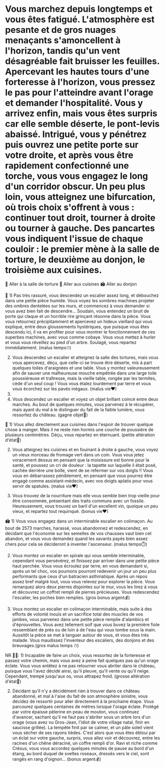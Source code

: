 # Vous marchez depuis longtemps et vous êtes fatigué. L'atmosphère est pesante et de gros nuages menaçants s'amoncellent à l'horizon, tandis qu'un vent désagréable fait bruisser les feuilles. Apercevant les hautes tours d'une forteresse à l'horizon, vous pressez le pas pour l'atteindre avant l'orage et demander l'hospitalité. Vous y arrivez enfin, mais vous êtes surpris car elle semble déserte, le pont-levis abaissé. Intrigué, vous y pénétrez puis ouvrez une petite porte sur votre droite, et après vous être rapidement confectionné une torche, vous vous engagez le long d'un corridor obscur. Un peu plus loin, vous atteignez une bifurcation, où trois choix s'offrent à vous : continuer tout droit, tourner à droite ou tourner à gauche. Des pancartes vous indiquent l'issue de chaque couloir : le premier mène à la salle de torture, le deuxième au donjon, le troisième aux cuisines.

🔦 Aller à la salle de torture
🧀 Aller aux cuisines
🏟 Aller au donjon

🔦 1) Pas très rassuré, vous descendez un escalier assez long, et débouchez dans une petite pièce humide. Vous voyez les sombres machines projeter des ombres dentelées sur les murs, et commencez à vous demander si vous avez bien fait de descendre... Soudain, vous entendez un bruit de porte qui claque et un horrible rire grinçant résonne dans la pièce. Vous vous retournez précipitamment et apercevez un hideux vieillard qui vous explique, entre deux gloussements hystériques, que puisque vous êtes descendu ici, il va en profiter pour vous montrer le fonctionnement de ces superbes machines, avec vous comme cobaye. Vous vous mettez à hurler et vous vous réveillez au pied d'un arbre. Soulagé, vous repartez immédiatement. (malus temps⏱)

2) Vous descendez un escalier et atteignez la salle des tortures, mais vous vous apercevez, déçu, que celle-ci se trouve être déserte, mis à part quelques toiles d'araignées et une table. Vous y montez valeureusement afin de sauver une malheureuse mouche empêtrée dans une large toile poussiéreuse et traîtresse, mais la vieille table, rongée par les termites, cède d'un seul coup ! Vous vous étalez lourdement par terre et vous vous écorchez sur les pavés inégaux. (malus vie❤)
3) 
4) Vous descendez un escalier et voyez un objet brillant coincé entre deux marches. Au bout de quelques minutes, vous parvenez à le récupérer, mais ayant du mal à le distinguer du fait de la faible lumière, vous ressortez du château. (gagne objet🛒)


🧀 1) Vous allez directement aux cuisines dans l'espoir de trouver quelque chose à manger. Mais il ne reste rien hormis une couche de poussière de plusieurs centimètres. Déçu, vous repartez en éternuant. (petite altération d'état🤧)

2) Vous atteignez les cuisines et en fouinant à droite à gauche, vous voyez un vieux morceau de fromage vert dans un coin. Vous vous jetez voracement dessus en pensant que la moisissure est bonne pour la santé, et poussez un cri de douleur : la tapette sur laquelle il était posé, cachée derrière une boîte, vient de se refermer sur vos doigts !! Vous vous en débarrassez péniblement, en pensant que vous pourrez être engagé comme assistant-médecin, avec vos doigts aplatis pour vous servir de spatules. (malus vie❤)

4) Vous trouvez de la nourriture mais elle vous semble bien trop vieille pour être consommée, présentant des traits communs avec un fossile. Heureusement, vous trouvez un baril d'un excellent vin, quoique un peu vieux, et repartez tout requinqué. (bonus vie❤)


🏟 1) Vous vous engagez dans un interminable escalier en colimaçon. Au bout de 2573 marches, harassé, vous abandonnez et redescendez, en décidant que l'économie sur les semelles de vos chausses vaut bien cet abandon, et vous vous demandez quand les savants payés bien assez chers pour cela se décideront à inventer l'ascenseur. (malus temps⏱)

2) Vous montez un escalier en spirale qui vous semble interminable, cependant vous persévérez, et finissez par arriver dans une petite pièce haut perchée. Vous vous écroulez par terre, en vous demandant si, après un tel choc, vos poumons pourront redevenir un jour un peu plus performants que ceux d'un batracien asthmatique. Après un repos assez bref malgré tout, vous vous relevez pour explorer la pièce. Vous remarquez alors deux pierres disjointes sur le mur, vous les tirez à vous et découvrez un coffret rempli de pierres précieuses. Vous redescendez l'escalier, les poches bien remplies. (gros bonus argent💰)

4) Vous montez un escalier en colimaçon interminable, mais suite à des efforts de volonté inouïs et un sacrifice total des muscles de vos jambes, vous parvenez dans une petite pièce remplie d'alambics et d'éprouvettes. Vous avez tellement soif que vous buvez la première fiole ressemblant de près ou de loin à de l'eau qui vous tombe sous la main. Aussitôt la pièce se met à tanguer autour de vous, et vous êtes très malade. Vous maudissez l'inventeur des escaliers, des donjons et des breuvages.(gros malus temps ⏱)


NR 🚶‍♂️: 1) Incapable de faire un choix, vous ressortez de la forteresse et passez votre chemin, mais vous avez à peine fait quelques pas qu'un orage éclate. Vous vous entêtez à ne pas retourner vous abriter dans le château, puisque vous l'avez décidé ainsi, qu'il pleuve, qu'il vente ou qu'il neige. Cependant, trempé jusqu'aux os, vous attrapez froid. (grosse altération d'état🥶)

2) Décidant qu'il n'y a décidément rien à trouver dans ce château abandonné, et mal à l'aise du fait de son atmosphère sinistre, vous décidez de ressortir pour aller directement à la prochaine étape. Vous parcourez quelques centaines de mètres lorsque l'orage éclate. Protégé par votre épaisse pèlerine en peau de mouton, vous continuez d'avancer, sachant qu'il ne faut pas s'abriter sous un arbre lors d'un orage (vous avez vu Gros-Jean, l'idiot de votre village natal, finir en saucisse grillée). La tempête finit par se calmer, et un pâle soleil vient vous sécher de ses rayons tièdes. C'est alors que vous êtes ébloui par un éclat sur votre gauche, surpris, vous allez voir et découvrez, entre les racines d'un chêne déraciné, un coffre rempli d'or. Ravi et riche comme Crésus, vous vous accordez quelques minutes de pause au bord d'un étang, au bord duquel de sveltes roseaux, dressés vers le ciel, sont rangés en rang d'oignon... (bonus argent💰)
